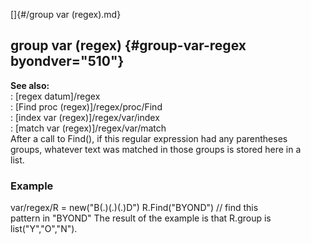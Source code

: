[]{#/group var (regex).md}    
## group var (regex) {#group-var-regex byondver="510"}    
**See also:**    
:   [regex datum]/regex    
:   [Find proc (regex)]/regex/proc/Find    
:   [index var (regex)]/regex/var/index    
:   [match var (regex)]/regex/var/match    
After a call to Find(), if this regular expression had any parentheses    
groups, whatever text was matched in those groups is stored here in a    
list.    
### Example    
var/regex/R = new(\"B(.)(.)(.)D\") R.Find(\"BYOND\") // find this    
pattern in \"BYOND\" The result of the example is that R.group is    
list(\"Y\",\"O\",\"N\").  